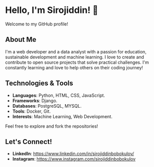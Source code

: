 # Hello, I'm Sirojiddin! 👋

Welcome to my GitHub profile!

## About Me

I'm a web developer and a data analyst with a passion for education, sustainable development and machine learning. I love to create and contribute to open source projects that solve practical challenges. I'm constantly learning and love to help others on their coding journey!

## Technologies & Tools

- **Languages**: Python, HTML, CSS, JavaScript.
- **Frameworks**: Django.
- **Databases**: PostgreSQL, MYSQL.
- **Tools**: Docker, Git.
- **Interests**: Machine Learning, Web Development.

Feel free to explore and fork the repositories!

## Let's Connect!

- **LinkedIn**: https://www.linkedin.com/in/sirojiddinbobokulov/
- **Instagram**: https://www.instagram.com/sirojiddinbobokulov


